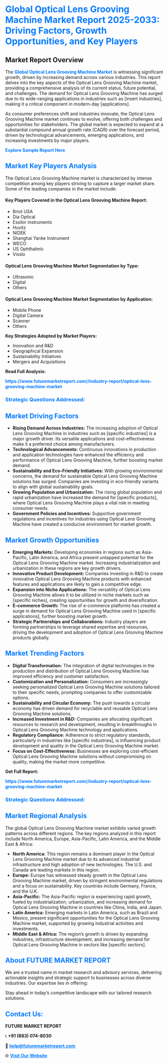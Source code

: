 <h1 style="color: #007BFF;">Global Optical Lens Grooving Machine Market Report 2025-2033: Driving Factors, Growth Opportunities, and Key Players</h1>

<section id="overview">
<h2>Market Report Overview</h2>
<p>The <a href="https://www.futuremarketreport.com//industry-report/optical-lens-grooving-machine-market" style="color: #007BFF; text-decoration: none;"><strong>Global Optical Lens Grooving Machine Market</strong></a> is witnessing significant growth, driven by increasing demand across various industries. This report delves into the key aspects of the Optical Lens Grooving Machine market, providing a comprehensive analysis of its current status, future potential, and challenges. The demand for Optical Lens Grooving Machine has surged due to its wide-ranging applications in industries such as [insert industries], making it a critical component in modern-day [applications].</p>
<p>As consumer preferences shift and industries innovate, the Optical Lens Grooving Machine market continues to evolve, offering both challenges and opportunities for stakeholders. The global market is expected to expand at a substantial compound annual growth rate (CAGR) over the forecast period, driven by technological advancements, emerging applications, and increasing investments by major players.</p>
</section>

<section id="overview">
<p><a href="https://www.futuremarketreport.com//request-sample/reportId=52721" style="color: #007BFF; text-decoration: none;"><strong>Explore Sample Report Here</strong></a></p>
</section>

<section id="key-players">
<h2 style="color: #007BFF;">Market Key Players Analysis</h2>
<p>The Optical Lens Grooving Machine market is characterized by intense competition among key players striving to capture a larger market share. Some of the leading companies in the market include:</p>
<h4>Key Players Covered in the Optical Lens Grooving Machine Report:</h4>
<ul><li>Briot USA</li><li>Dia Optical</li><li>Essilor instruments</li><li>Huvitz</li><li>NIDEK</li><li>Shanghai Yanke Instrument</li><li>WECO</li><li>US Ophthalmic</li><li>Visslo</li></ul>
<h4>Optical Lens Grooving Machine Market Segmentation by Type:</h4>
<ul><li>Ultrasonic</li><li>Digital</li><li>Others</li></ul>

<h4>Optical Lens Grooving Machine Market Segmentation by Application:</h4>
<ul><li>Mobile Phone</li><li>Digital Camera</li><li>Scanner</li><li>Others</li></ul>
<p><strong>Key Strategies Adopted by Market Players:</strong></p>
<ul>
<li>Innovation and R&D</li>
<li>Geographical Expansion</li>
<li>Sustainability Initiatives</li>
<li>Mergers and Acquisitions</li>
</ul>
</section>

<section>
<p><strong>Read Full Analysis: </strong></p><a href="https://www.futuremarketreport.com//industry-report/optical-lens-grooving-machine-market" style="color: #007BFF; text-decoration: none;"><strong>https://www.futuremarketreport.com//industry-report/optical-lens-grooving-machine-market</strong></a>
<h3 style="color: #007BFF;">Strategic Questions Addressed:</h3>
</section>

<section id="driving-factors">
<h2 style="color: #007BFF;">Market Driving Factors</h2>
<ul>
<li><strong>Rising Demand Across Industries:</strong> The increasing adoption of Optical Lens Grooving Machine in industries such as [specific industries] is a major growth driver. Its versatile applications and cost-effectiveness make it a preferred choice among manufacturers.</li>
<li><strong>Technological Advancements:</strong> Continuous innovations in production and application technologies have enhanced the efficiency and performance of Optical Lens Grooving Machine, further boosting market demand.</li>
<li><strong>Sustainability and Eco-Friendly Initiatives:</strong> With growing environmental concerns, the demand for sustainable Optical Lens Grooving Machine solutions has surged. Companies are investing in eco-friendly variants to align with global sustainability goals.</li>
<li><strong>Growing Population and Urbanization:</strong> The rising global population and rapid urbanization have increased the demand for [specific products], where Optical Lens Grooving Machine plays a vital role in meeting consumer needs.</li>
<li><strong>Government Policies and Incentives:</strong> Supportive government regulations and incentives for industries using Optical Lens Grooving Machine have created a conducive environment for market growth.</li>
</ul>
</section>

<section id="growth-opportunities">
<h2 style="color: #007BFF;">Market Growth Opportunities</h2>
<ul>
<li><strong>Emerging Markets:</strong> Developing economies in regions such as Asia-Pacific, Latin America, and Africa present untapped potential for the Optical Lens Grooving Machine market. Increasing industrialization and urbanization in these regions are key growth drivers.</li>
<li><strong>Innovative Product Development:</strong> Companies investing in R&D to create innovative Optical Lens Grooving Machine products with enhanced features and applications are likely to gain a competitive edge.</li>
<li><strong>Expansion into Niche Applications:</strong> The versatility of Optical Lens Grooving Machine allows it to be utilized in niche markets such as [specific niches], creating opportunities for growth and diversification.</li>
<li><strong>E-commerce Growth:</strong> The rise of e-commerce platforms has created a surge in demand for Optical Lens Grooving Machine used in [specific applications], further boosting market growth.</li>
<li><strong>Strategic Partnerships and Collaborations:</strong> Industry players are forming partnerships to leverage shared expertise and resources, driving the development and adoption of Optical Lens Grooving Machine products globally.</li>
</ul>
</section>

<section id="trending-factors">
<h2 style="color: #007BFF;">Market Trending Factors</h2>
<ul>
<li><strong>Digital Transformation:</strong> The integration of digital technologies in the production and distribution of Optical Lens Grooving Machine has improved efficiency and customer satisfaction.</li>
<li><strong>Customization and Personalization:</strong> Consumers are increasingly seeking personalized Optical Lens Grooving Machine solutions tailored to their specific needs, prompting companies to offer customizable options.</li>
<li><strong>Sustainability and Circular Economy:</strong> The push towards a circular economy has driven demand for recyclable and reusable Optical Lens Grooving Machine solutions.</li>
<li><strong>Increased Investment in R&D:</strong> Companies are allocating significant resources to research and development, resulting in breakthroughs in Optical Lens Grooving Machine technology and applications.</li>
<li><strong>Regulatory Compliance:</strong> Adherence to strict regulatory standards, particularly in industries like [specific industries], is influencing product development and quality in the Optical Lens Grooving Machine market.</li>
<li><strong>Focus on Cost-Effectiveness:</strong> Businesses are exploring cost-efficient Optical Lens Grooving Machine solutions without compromising on quality, making the market more competitive.</li>
</ul>
</section>

<section>
<p><strong>Get Full Report: </strong></p><a href="https://www.futuremarketreport.com//industry-report/optical-lens-grooving-machine-market" style="color: #007BFF; text-decoration: none;"><strong>https://www.futuremarketreport.com//industry-report/optical-lens-grooving-machine-market</strong></a>
<h3 style="color: #007BFF;">Strategic Questions Addressed:</h3>
</section>


<section id="regional-analysis">
<h2 style="color: #007BFF;">Market Regional Analysis</h2>
<p>The global Optical Lens Grooving Machine market exhibits varied growth patterns across different regions. The key regions analyzed in this report include North America, Europe, Asia-Pacific, Latin America, and the Middle East & Africa:</p>
<ul>
<li><strong>North America:</strong> This region remains a dominant player in the Optical Lens Grooving Machine market due to its advanced industrial infrastructure and high adoption of new technologies. The U.S. and Canada are leading markets in this region.</li>
<li><strong>Europe:</strong> Europe has witnessed steady growth in the Optical Lens Grooving Machine market, driven by stringent environmental regulations and a focus on sustainability. Key countries include Germany, France, and the U.K.</li>
<li><strong>Asia-Pacific:</strong> The Asia-Pacific region is experiencing rapid growth, fueled by industrialization, urbanization, and increasing demand for Optical Lens Grooving Machine in countries like China, India, and Japan.</li>
<li><strong>Latin America:</strong> Emerging markets in Latin America, such as Brazil and Mexico, present significant opportunities for the Optical Lens Grooving Machine market, supported by growing industrial activities and investments.</li>
<li><strong>Middle East & Africa:</strong> The region’s growth is driven by expanding industries, infrastructure development, and increasing demand for Optical Lens Grooving Machine in sectors like [specific sectors].</li>
</ul>
</section>

<footer>
<h2 style="color: #007BFF;">About FUTURE MARKET REPORT</h2>
<p>We are a trusted name in market research and advisory services, delivering actionable insights and strategic support to businesses across diverse industries. Our expertise lies in offering:</p>

<p>Stay ahead in today’s competitive landscape with our tailored research solutions.</p>

<h2 style="color: #007BFF;">Contact Us:</h2>
<p><strong>FUTURE MARKET REPORT</strong></p>
<p>📞 <strong>+91 (883) 074-8030</strong></p>
<p>📧 <strong><a href="mailto:help@futuremarketreport.com" style="color: #007BFF;">help@futuremarketreport.com</a></strong></p>
<p>🌐 <strong><a href="https://www.futuremarketreport.com/" style="color: #007BFF;">Visit Our Website</a></strong></p>
</footer>